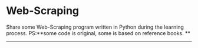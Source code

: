 # Web-Scraping
Share some Web-Scraping program written in Python during the learning process. PS:**some code is original, some is based on reference books. **
***
